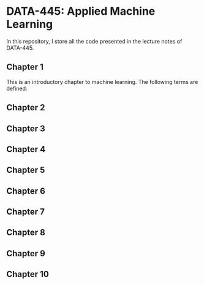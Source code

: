 # DATA-445: Applied Machine Learning

In this repository, I store all the code presented in the lecture notes of DATA-445.

## Chapter 1 

This is an introductory chapter to machine learning. The following terms are defined:



## Chapter 2

## Chapter 3

## Chapter 4

## Chapter 5

## Chapter 6

## Chapter 7

## Chapter 8

## Chapter 9

## Chapter 10
